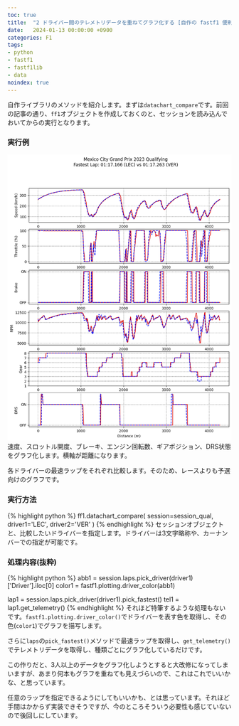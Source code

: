 ```yaml
---
toc: true
title:  "2 ドライバー間のテレメトリデータを重ねてグラフ化する [自作の fastf1 便利ライブラリ]"
date:   2024-01-13 00:00:00 +0900
categories: F1
tags:
- python
- fastf1
- fastf1lib
- data
noindex: true
---
```

自作ライブラリのメソッドを紹介します。まずは`datachart_compare`です。前回の記事の通り、`ff1`オブジェクトを作成しておくのと、セッションを読み込んでおいてからの実行となります。

### 実行例
![](/assets/images/2024/datachart_compare.png)
速度、スロットル開度、ブレーキ、エンジン回転数、ギアポジション、DRS状態をグラフ化します。横軸が距離になります。

各ドライバーの最速ラップをそれぞれ比較します。そのため、レースよりも予選向けのグラフです。

### 実行方法
{% highlight python %}
ff1.datachart_compare(
    session=session_qual,
    driver1='LEC',
    driver2='VER'
    )
{% endhighlight %}
セッションオブジェクトと、比較したいドライバーを指定します。ドライバーは3文字略称や、カーナンバーでの指定が可能です。


### 処理内容(抜粋)
{% highlight python %}
abb1 = session.laps.pick_driver(driver1)['Driver'].iloc[0]
color1 = fastf1.plotting.driver_color(abb1)

lap1 = session.laps.pick_driver(driver1).pick_fastest()
tel1 = lap1.get_telemetry()
{% endhighlight %}
それほど特筆するような処理もないです。`fastf1.plotting.driver_color()`でドライバーを表す色を取得し、その色(`color1`)でグラフを描写します。

さらに`laps`の`pick_fastest()`メソッドで最速ラップを取得し、`get_telemetry()`でテレメトリデータを取得し、種類ごとにグラフ化しているだけです。

この作りだと、3人以上のデータをグラフ化しようとすると大改修になってしまいますが、あまり何本もグラフを重ねても見えづらいので、これはこれでいいかな、と思っています。

任意のラップを指定できるようにしてもいいかも、とは思っています。それほど手間はかからず実装できそうですが、今のところそういう必要性も感じていないので後回しにしています。